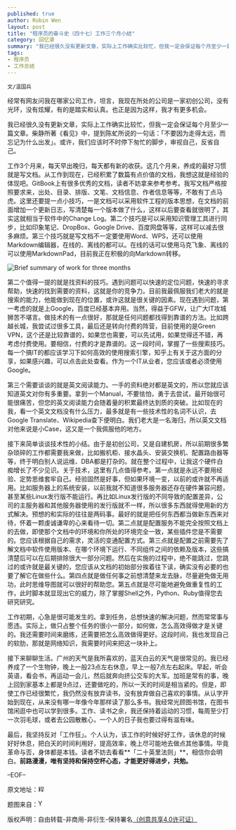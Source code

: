 ```yaml
---
published: true
author: Robin Wen
layout: post
title: "程序员的奋斗史（四十七）工作三个月小结"
category: 回忆录
summary: "我已经很久没有更新文章，实际上工作确实比较忙，但我一定会保证每个月至少一篇文章。柴静所著《看见》中，提到陈虻所说的一句话：「不要因为走得太远，而忘记为什么出发」。或许，我们应该时不时停下匆忙的脚步，审视自己，反省自己。"
tags: 
- 程序员
- 工作总结
---
```


`文/温国兵`

经常有网友问我在哪家公司工作，坦言，我现在所处的公司是一家初创公司，没有光环，没有炫耀，有的是踏实和认真。也正是因为这样，我才有更多机会。

我已经很久没有更新文章，实际上工作确实比较忙，但我一定会保证每个月至少一篇文章。柴静所著《看见》中，提到陈虻所说的一句话：「不要因为走得太远，而忘记为什么出发」。或许，我们应该时不时停下匆忙的脚步，审视自己，反省自己。

工作3个月来，每天早出晚归，每天都有新的收获。这几个月来，养成的最好习惯就是写文档。从工作到现在，已经积累了数篇有点价值的文档，我想这就是经验的体现吧。GitBook上有很多优秀的文档，读者不妨拿来参考参考。我写文档严格按照要求来，出处、目录、排版、文笔、文档信息、作者信息等等，不敢有丁点马虎。这里还要提一点小技巧，一是文档可以采用软件工程的版本思想，在文档的前面增加一个更新日志，写清楚每一个版本做了什么，这样以后要查看就很明了，其实这就相当于软件中的Change Log。第二个技巧是可以采用知识管理工具进行同步，比如印象笔记、DropBox、Google Drive、百度网盘等等，这样可以减去很多麻烦。第三个技巧就是写文档不一定要使用Word、WPS，还可以使用Markdown编辑器，在线的、离线的都可以。在线的话可以使用马克飞象、离线的可以使用MarkdownPad，目前我正在积极的向Markdown转移。

![Brief summary of work for three months](http://i.imgur.com/1Z2OzqW.jpg)

第二个值得一提的就是找资料的技巧。遇到问题可以快速的定位问题，快速的寻求帮助，快速的找到需要的资料，这就是你的竞争力。目前我最佩服我们老大的就是搜索的能力，他能做到现在的位置，或许这就是很关键的因素。现在遇到问题，第一考虑的就是上Google，百度已经基本弃用。当然，得益于GFW，让广大IT攻城狮苦不堪言。做技术的有一点很好，那就是任何问题都找得到靠谱的方法。比如跨越长城，我尝试过很多工具，最后还是转向付费的阵营，目前使用的是Green VPN，这个还是比较靠谱的，如果您也需要，可以先试用，如果觉得还不错，再考虑付费使用。要相信，付费的才是靠谱的。这一段时间，掌握了一些搜索技巧。每一个搞IT的都应该学习下如何高效的使用搜索引擎，知乎上有关于这方面的分享，如果感兴趣，可以点击此处查看。作为一个IT从业者，您应该或者必须使用Google。

第三个需要谈谈的就是英文阅读能力。一手的资料绝对都是英文的，所以您就应该知道英文对你有多重要。拿到一个Manual，不要怯怕，勇于去尝试，最开始很可能很痛苦，但您的英文阅读能力会随着量的积累最终达到质的突破。比如现在的我，看一个英文文档没有什么压力，最多就是有一些技术性的名词不认识，去Google Translate、Wikipedia查下便明白。我们老大是一名海归，所以英文文档对他来说是小Case，这又是一个我佩服他的地方。

接下来简单谈谈技术性的小结。由于是初创公司，又是自建机房，所以前期很多繁杂琐碎的工作都需要我来做，比如搬机柜、接水晶头、安装交换机、配置路由器等等，终于明白别人说运维、DBA都是打杂的。就在整个过程中，让我这个硬件白痴增长了不少见识。关于技术，这里有几点值得参考。第一点就是永远不要用经验、定势思维套牢自己。经验固然是好事，但如果环境一变，以前的或许就不再适用。比如服务器上的系统安装，以前我就不知道很多服务器还存在硬件兼容问题，甚至某些Linux发行版不能运行。再比如Linux发行版的不同导致的配置差异，公司的主服务器和其他服务器使用的发行版就不一样，所以很多东西就得使用新的方式解决。预想的和实际的往往是两码事。最好的就是把任何东西都当做新东西来对待，怀着一颗虔诚谦卑的心来看待一切。第二点就是配置服务不能完全按照文档上的去做，即使那个文档中的环境和你所处的环境完全一致，某些插件您是不需要的。您应该根据自己的需求，灵活的变通配置方式。第三点就是配置之前需要先了解文档中软件使用版本、在哪个环境下运行、不同组件之间的依赖及版本，这些搞清楚后可以在后期排除很大一部分问题。然后在实施的过程中，绝不能跳过，您跳过的或许就是最关键的，您应该从文档的初始部分挨着往下读，确实没有必要的也要了解它在做些什么。第四点就是做任何事之前想清楚来龙去脉，尽量避免做无用功，此时思维导图就可以很好的帮助您。第五点就是尽可能地避免做重复性的工作，此时脚本就显现出它的威力，除了掌握Shell之外，Python、Ruby值得您去研究研究。

工作初期，心急是很可能发生的。拿到任务，总想快速的解决问题，然而常常事与愿违。实际上，做只占整个任务的很小一部分，如何做，怎么高效得做才是关键的。我还需要时间来磨练，还需要把怎么高效做得更好。这段时间，我也发现自己的软肋，那就是网络知识，我需要时间来把这一块补上。

接下来聊聊生活。广州的天气是我所喜欢的，蓝天白云的天气是很常见的。我已经养成了一个生物钟，晚上一般23点左右休息，早上一般7点左右起床。早起，听会英语，看会书，再运动一会儿，然后就奔向挤公交车的大军。加班是常有的事，晚上回到家基本上都是9点过，还要做吃的，所以一天的时间是相当紧的。但是，即使工作已经很繁忙，我仍然没有放弃读书，没有放弃做自己喜欢的事情。从认字开始到现在，从来没有哪一年像今年那样读了那么多书。我经常光顾图书馆，在图书馆闲逛中也可以学到很多。工作、读书之余，我还保持着运动的习惯，每周至少打一次羽毛球，或者去公园散散心，一个人的日子我也要过得有滋有味。

最后，我坚持反对「工作狂」。个人认为，该工作的时候好好工作，该休息的时候好好休息，把白天的时间利用好，提高效率，晚上尽可能地去做点其他事情。毕竟革命与否，身体都是本钱。读者不妨去看看**「二十英里法则」**，相信你会明白。**前路漫漫，唯有坚持和保持空杯心态，才能更好得进步，共勉。**

–EOF–

原文地址：<a href="" target="_blank"><img src="http://i.imgur.com/BROigUO.jpg" title="程序员的奋斗史（四十七）工作三个月小结" height="16px" width="16px" border="0" alt="程序员的奋斗史（四十七）工作三个月小结" /></a>

题图来自：<a href="http://muir-way.com/blogs/news/14735641-happy-birthday-yosemite" target="_blank"><img src="http://i.imgur.com/KF9SQWy.png" title="Yosemite" height="16px" width="16px" border="0" alt="Yosemite" /></a>

版权声明：自由转载-非商用-非衍生-保持署名<a href="http://creativecommons.org/licenses/by-nc-nd/4.0/deed.zh" target="_blank">（创意共享4.0许可证）</a>
